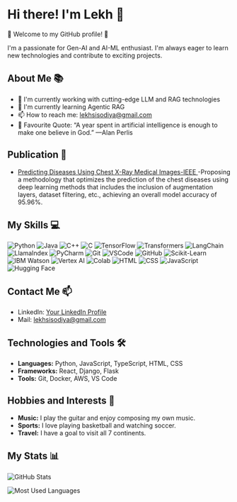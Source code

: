 # Hi there! I'm Lekh 👋

🎉 Welcome to my GitHub profile! 🎉

I'm a passionate for Gen-AI and AI-ML enthusiast. I'm always eager to learn new technologies and contribute to exciting projects.

## About Me 📚
- 🚀 I'm currently working with cutting-edge LLM and RAG technologies
- 🧠 I'm currently learning Agentic RAG
- 📫 How to reach me: [lekhsisodiya@gmail.com](mailto:lekhsisodiya@gmail.com)
- 💬 Favourite Quote: “A year spent in artificial intelligence is enough to make one believe in God.” —Alan Perlis

## Publication 📝

- [Predicting Diseases Using Chest X-Ray Medical Images-IEEE ](https://ieeexplore.ieee.org/document/10434700) -Proposing a methodology that optimizes the prediction of the chest diseases using deep learning methods that includes the inclusion of augmentation layers, dataset filtering, etc., achieving an overall model accuracy of 95.96%.

## My Skills 💻

![Python](https://img.shields.io/badge/Language-Python-informational?style=flat&logo=python&logoColor=white&color=3776AB)
![Java](https://img.shields.io/badge/Language-Java-informational?style=flat&logo=java&logoColor=white&color=007396)
![C++](https://img.shields.io/badge/Language-C++-informational?style=flat&logo=c%2B%2B&logoColor=white&color=00599C)
![C](https://img.shields.io/badge/Language-C-informational?style=flat&logo=c&logoColor=white&color=A8B9CC)
![TensorFlow](https://img.shields.io/badge/Framework-TensorFlow-informational?style=flat&logo=tensorflow&logoColor=white&color=FF6F00)
![Transformers](https://img.shields.io/badge/Library-Transformers-informational?style=flat&logo=hugging-face&logoColor=white&color=FFD500)
![LangChain](https://img.shields.io/badge/Library-LangChain-informational?style=flat&logo=langchain&logoColor=white&color=3498DB)
![LlamaIndex](https://img.shields.io/badge/Library-LlamaIndex-informational?style=flat&logo=llamaindex&logoColor=white&color=E91E63)
![PyCharm](https://img.shields.io/badge/IDE-PyCharm-informational?style=flat&logo=pycharm&logoColor=white&color=000000)
![Git](https://img.shields.io/badge/Version_Control-Git-informational?style=flat&logo=git&logoColor=white&color=F05032)
![VSCode](https://img.shields.io/badge/IDE-VSCode-informational?style=flat&logo=visual-studio-code&logoColor=white&color=007ACC)
![GitHub](https://img.shields.io/badge/Platform-GitHub-informational?style=flat&logo=github&logoColor=white&color=181717)
![Scikit-Learn](https://img.shields.io/badge/Library-Scikit--Learn-informational?style=flat&logo=scikit-learn&logoColor=white&color=F7931E)
![IBM Watson](https://img.shields.io/badge/AI-IBM_Watson-informational?style=flat&logo=ibm&logoColor=white&color=1F70C1)
![Vertex AI](https://img.shields.io/badge/Platform-Vertex_AI-informational?style=flat&logo=google-cloud&logoColor=white&color=4285F4)
![Colab](https://img.shields.io/badge/Platform-Google_Colab-informational?style=flat&logo=google-colab&logoColor=white&color=F9AB00)
![HTML](https://img.shields.io/badge/Language-HTML-informational?style=flat&logo=html5&logoColor=white&color=E34F26)
![CSS](https://img.shields.io/badge/Language-CSS-informational?style=flat&logo=css3&logoColor=white&color=1572B6)
![JavaScript](https://img.shields.io/badge/Language-JavaScript-informational?style=flat&logo=javascript&logoColor=white&color=F7DF1E)
![Hugging Face](https://img.shields.io/badge/Platform-Hugging_Face-informational?style=flat&logo=hugging-face&logoColor=white&color=FFD500)


## Contact Me 📫
- LinkedIn: [Your LinkedIn Profile](https://www.linkedin.com/in/lekhshisodiya/)
- Mail: [lekhsisodiya@gmail.com](mailto:lekhsisodiya@gmail.com)


## Technologies and Tools 🛠️

- **Languages:** Python, JavaScript, TypeScript, HTML, CSS
- **Frameworks:** React, Django, Flask
- **Tools:** Git, Docker, AWS, VS Code


## Hobbies and Interests 🎨

- **Music:** I play the guitar and enjoy composing my own music.
- **Sports:** I love playing basketball and watching soccer.
- **Travel:** I have a goal to visit all 7 continents.

## My Stats 📊
![GitHub Stats](https://github-readme-stats.vercel.app/api?username=AshwanthramKL&show_icons=true&theme=radical)

![Most Used Languages](https://github-readme-stats.vercel.app/api/top-langs/?username=AshwanthramKL&layout=compact&theme=radical)
